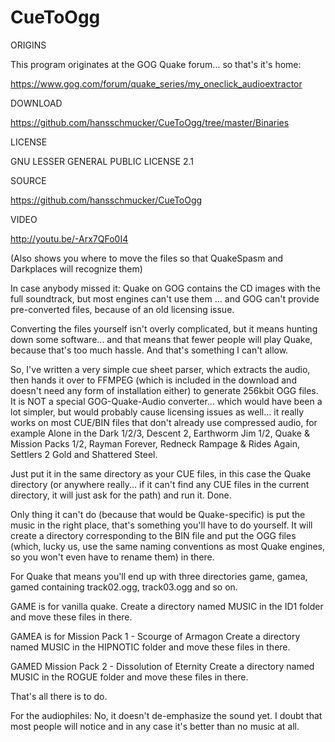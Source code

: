 # CueToOgg

ORIGINS

This program originates at the GOG Quake forum... so that's it's home:

https://www.gog.com/forum/quake_series/my_oneclick_audioextractor

DOWNLOAD

https://github.com/hansschmucker/CueToOgg/tree/master/Binaries

LICENSE

GNU LESSER GENERAL PUBLIC LICENSE 2.1

SOURCE

https://github.com/hansschmucker/CueToOgg

VIDEO

http://youtu.be/-Arx7QFo0I4

(Also shows you where to move the files so that QuakeSpasm and Darkplaces will recognize them)


In case anybody missed it: Quake on GOG contains the CD images with the full soundtrack, but most engines can't use them ... and GOG can't provide pre-converted files, because of an old licensing issue.


Converting the files yourself isn't overly complicated, but it means hunting down some software... and that means that fewer people will play Quake, because that's too much hassle. And that's something I can't allow.


So, I've written a very simple cue sheet parser, which extracts the audio, then hands it over to FFMPEG (which is included in the download and doesn't need any form of installation either) to generate 256kbit OGG files.
It is NOT a special GOG-Quake-Audio converter... which would have been a lot simpler, but would probably cause licensing issues as well... it really works on most CUE/BIN files that don't already use compressed audio, for example Alone in the Dark 1/2/3, Descent 2, Earthworm Jim 1/2, Quake & Mission Packs 1/2, Rayman Forever, Redneck Rampage & Rides Again, Settlers 2 Gold and Shattered Steel.


Just put it in the same directory as your CUE files, in this case the Quake directory (or anywhere really... if it can't find any CUE files in the current directory, it will just ask for the path) and run it. Done.


Only thing it can't do (because that would be Quake-specific) is put the music in the right place, that's something you'll have to do yourself. It will create a directory corresponding to the BIN file and put the OGG files (which, lucky us, use the same naming conventions as most Quake engines, so you won't even have to rename them) in there.


For Quake that means you'll end up with three directories
game, gamea, gamed
containing track02.ogg, track03.ogg and so on.


GAME is for vanilla quake.
Create a directory named MUSIC in the ID1 folder and move these files in there.


GAMEA is for Mission Pack 1 - Scourge of Armagon
Create a directory named MUSIC in the HIPNOTIC folder and move these files in there.


GAMED Mission Pack 2 - Dissolution of Eternity
Create a directory named MUSIC in the ROGUE folder and move these files in there.


That's all there is to do.


For the audiophiles: No, it doesn't de-emphasize the sound yet. I doubt that most people will notice and in any case it's better than no music at all. 
